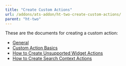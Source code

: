 ```yaml
---
title: "Create Custom Actions"
url: /addons/ats-addon/ht-two-create-custom-actions/
parent: "ht-two"
---
```


These are the documents for creating a custom action:

* [General](/addons/ats-addon/ht-two-custom-action-general/)
* [Custom Action Basics](/addons/ats-addon/ht-two-custom-action-basics/)
* [How to Create Unsupported Widget Actions](/addons/ats-addon/ht-two-crt-unsup-widg-acts/)
* [How to Create Search Context Actions](/addons/ats-addon/ht-two-create-search-context-actions/)
